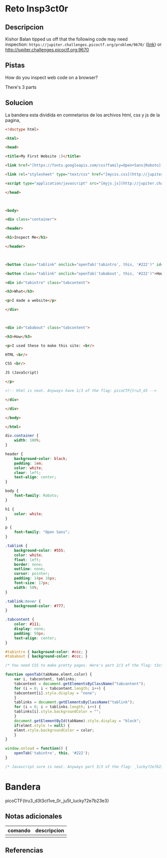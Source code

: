 # Reto Insp3ct0r

## Descripcion

Kishor Balan tipped us off that the following code may need inspection: `https://jupiter.challenges.picoctf.org/problem/9670/` ([link](https://jupiter.challenges.picoctf.org/problem/9670/)) or http://jupiter.challenges.picoctf.org:9670

## Pistas
How do you inspect web code on a browser?

There's 3 parts

## Solucion

La bandera esta dividida en comnetarios de los archivos html, css y js de la pagina, 

```html
<!doctype html>

<html>

<head>

<title>My First Website :)</title>

<link href="[https://fonts.googleapis.com/css?family=Open+Sans|Roboto](https://fonts.googleapis.com/css?family=Open+Sans|Roboto)" rel="stylesheet">

<link rel="stylesheet" type="text/css" href="[mycss.css](http://jupiter.challenges.picoctf.org:9670/mycss.css)">

<script type="application/javascript" src="[myjs.js](http://jupiter.challenges.picoctf.org:9670/myjs.js)"></script>

</head>

  

<body>

<div class="container">

<header>

<h1>Inspect Me</h1>

</header>

  

<button class="tablink" onclick="openTab('tabintro', this, '#222')" id="defaultOpen">What</button>

<button class="tablink" onclick="openTab('tababout', this, '#222')">How</button>

<div id="tabintro" class="tabcontent">

<h3>What</h3>

<p>I made a website</p>

</div>

  

<div id="tababout" class="tabcontent">

<h3>How</h3>

<p>I used these to make this site: <br/>

HTML <br/>

CSS <br/>

JS (JavaScript)

</p>

<!-- Html is neat. Anyways have 1/3 of the flag: picoCTF{tru3_d3 -->

</div>

</div>

</body>

</html>
```

```css
div.container {
    width: 100%;
}

header {
    background-color: black;
    padding: 1em;
    color: white;
    clear: left;
    text-align: center;
}

body {
    font-family: Roboto;
}

h1 {
    color: white;
}

p {
    font-family: "Open Sans";
}

.tablink {
    background-color: #555;
    color: white;
    float: left;
    border: none;
    outline: none;
    cursor: pointer;
    padding: 14px 16px;
    font-size: 17px;
    width: 50%;
}

.tablink:hover {
    background-color: #777;
}

.tabcontent {
    color: #111;
    display: none;
    padding: 50px;
    text-align: center;
}

#tabintro { background-color: #ccc; }
#tababout { background-color: #ccc; }

/* You need CSS to make pretty pages. Here's part 2/3 of the flag: t3ct1ve_0r_ju5t */
```

```js
function openTab(tabName,elmnt,color) {
    var i, tabcontent, tablinks;
    tabcontent = document.getElementsByClassName("tabcontent");
    for (i = 0; i < tabcontent.length; i++) {
	tabcontent[i].style.display = "none";
    }
    tablinks = document.getElementsByClassName("tablink");
    for (i = 0; i < tablinks.length; i++) {
	tablinks[i].style.backgroundColor = "";
    }
    document.getElementById(tabName).style.display = "block";
    if(elmnt.style != null) {
	elmnt.style.backgroundColor = color;
    }
}

window.onload = function() {
    openTab('tabintro', this, '#222');
}

/* Javascript sure is neat. Anyways part 3/3 of the flag: _lucky?2e7b23e3} */
```

# Bandera
picoCTF{tru3_d3t3ct1ve_0r_ju5t_lucky?2e7b23e3}
## Notas adicionales
 | comando | descripcion |
|---------|-------------|
| |  |

## Referencias